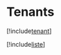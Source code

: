 # Tenants

[!include[tenant](tenants.tenant.autogen.md)]

[!include[liste](tenants.liste.autogen.md)]










































































